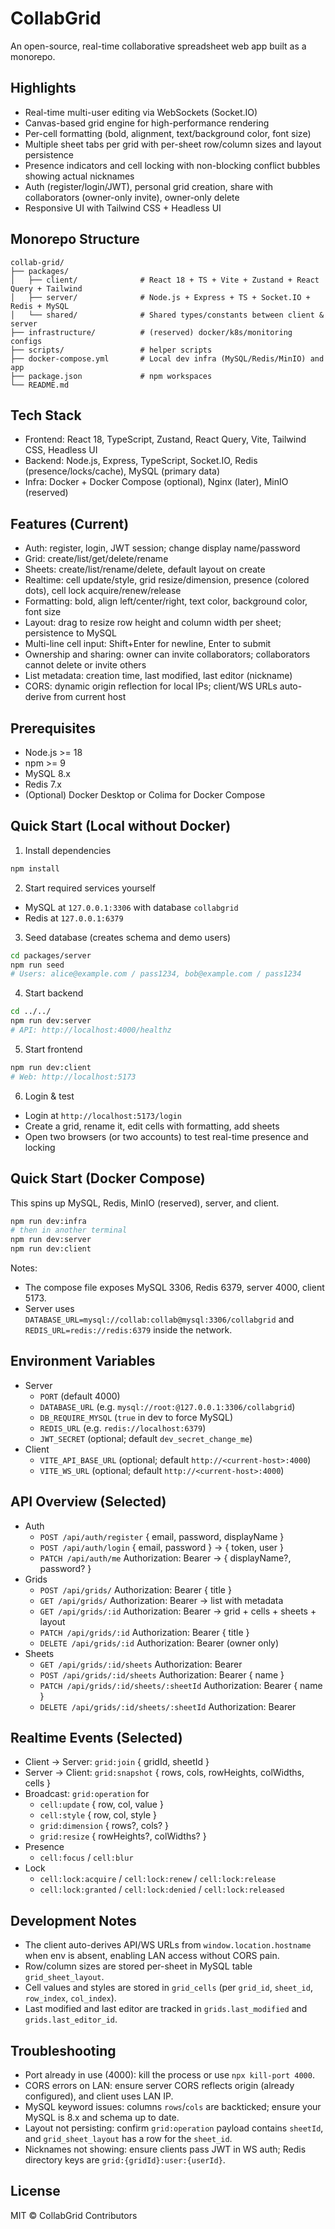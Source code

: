 # CollabGrid

An open-source, real-time collaborative spreadsheet web app built as a monorepo.

## Highlights
- Real-time multi-user editing via WebSockets (Socket.IO)
- Canvas-based grid engine for high-performance rendering
- Per-cell formatting (bold, alignment, text/background color, font size)
- Multiple sheet tabs per grid with per-sheet row/column sizes and layout persistence
- Presence indicators and cell locking with non-blocking conflict bubbles showing actual nicknames
- Auth (register/login/JWT), personal grid creation, share with collaborators (owner-only invite), owner-only delete
- Responsive UI with Tailwind CSS + Headless UI

## Monorepo Structure
```
collab-grid/
├── packages/
│   ├── client/              # React 18 + TS + Vite + Zustand + React Query + Tailwind
│   ├── server/              # Node.js + Express + TS + Socket.IO + Redis + MySQL
│   └── shared/              # Shared types/constants between client & server
├── infrastructure/          # (reserved) docker/k8s/monitoring configs
├── scripts/                 # helper scripts
├── docker-compose.yml       # Local dev infra (MySQL/Redis/MinIO) and app
├── package.json             # npm workspaces
└── README.md
```

## Tech Stack
- Frontend: React 18, TypeScript, Zustand, React Query, Vite, Tailwind CSS, Headless UI
- Backend: Node.js, Express, TypeScript, Socket.IO, Redis (presence/locks/cache), MySQL (primary data)
- Infra: Docker + Docker Compose (optional), Nginx (later), MinIO (reserved)

## Features (Current)
- Auth: register, login, JWT session; change display name/password
- Grid: create/list/get/delete/rename
- Sheets: create/list/rename/delete, default layout on create
- Realtime: cell update/style, grid resize/dimension, presence (colored dots), cell lock acquire/renew/release
- Formatting: bold, align left/center/right, text color, background color, font size
- Layout: drag to resize row height and column width per sheet; persistence to MySQL
- Multi-line cell input: Shift+Enter for newline, Enter to submit
- Ownership and sharing: owner can invite collaborators; collaborators cannot delete or invite others
- List metadata: creation time, last modified, last editor (nickname)
- CORS: dynamic origin reflection for local IPs; client/WS URLs auto-derive from current host

## Prerequisites
- Node.js >= 18
- npm >= 9
- MySQL 8.x
- Redis 7.x
- (Optional) Docker Desktop or Colima for Docker Compose

## Quick Start (Local without Docker)
1) Install dependencies
```bash
npm install
```

2) Start required services yourself
- MySQL at `127.0.0.1:3306` with database `collabgrid`
- Redis at `127.0.0.1:6379`

3) Seed database (creates schema and demo users)
```bash
cd packages/server
npm run seed
# Users: alice@example.com / pass1234, bob@example.com / pass1234
```

4) Start backend
```bash
cd ../../
npm run dev:server
# API: http://localhost:4000/healthz
```

5) Start frontend
```bash
npm run dev:client
# Web: http://localhost:5173
```

6) Login & test
- Login at `http://localhost:5173/login`
- Create a grid, rename it, edit cells with formatting, add sheets
- Open two browsers (or two accounts) to test real-time presence and locking

## Quick Start (Docker Compose)
This spins up MySQL, Redis, MinIO (reserved), server, and client.
```bash
npm run dev:infra
# then in another terminal
npm run dev:server
npm run dev:client
```
Notes:
- The compose file exposes MySQL 3306, Redis 6379, server 4000, client 5173.
- Server uses `DATABASE_URL=mysql://collab:collab@mysql:3306/collabgrid` and `REDIS_URL=redis://redis:6379` inside the network.

## Environment Variables
- Server
  - `PORT` (default 4000)
  - `DATABASE_URL` (e.g. `mysql://root:@127.0.0.1:3306/collabgrid`)
  - `DB_REQUIRE_MYSQL` (`true` in dev to force MySQL)
  - `REDIS_URL` (e.g. `redis://localhost:6379`)
  - `JWT_SECRET` (optional; default `dev_secret_change_me`)
- Client
  - `VITE_API_BASE_URL` (optional; default `http://<current-host>:4000`)
  - `VITE_WS_URL` (optional; default `http://<current-host>:4000`)

## API Overview (Selected)
- Auth
  - `POST /api/auth/register` { email, password, displayName }
  - `POST /api/auth/login` { email, password } -> { token, user }
  - `PATCH /api/auth/me` Authorization: Bearer -> { displayName?, password? }
- Grids
  - `POST /api/grids/` Authorization: Bearer { title }
  - `GET /api/grids/` Authorization: Bearer -> list with metadata
  - `GET /api/grids/:id` Authorization: Bearer -> grid + cells + sheets + layout
  - `PATCH /api/grids/:id` Authorization: Bearer { title }
  - `DELETE /api/grids/:id` Authorization: Bearer (owner only)
- Sheets
  - `GET /api/grids/:id/sheets` Authorization: Bearer
  - `POST /api/grids/:id/sheets` Authorization: Bearer { name }
  - `PATCH /api/grids/:id/sheets/:sheetId` Authorization: Bearer { name }
  - `DELETE /api/grids/:id/sheets/:sheetId` Authorization: Bearer

## Realtime Events (Selected)
- Client -> Server: `grid:join` { gridId, sheetId }
- Server -> Client: `grid:snapshot` { rows, cols, rowHeights, colWidths, cells }
- Broadcast: `grid:operation` for
  - `cell:update` { row, col, value }
  - `cell:style` { row, col, style }
  - `grid:dimension` { rows?, cols? }
  - `grid:resize` { rowHeights?, colWidths? }
- Presence
  - `cell:focus` / `cell:blur`
- Lock
  - `cell:lock:acquire` / `cell:lock:renew` / `cell:lock:release`
  - `cell:lock:granted` / `cell:lock:denied` / `cell:lock:released`

## Development Notes
- The client auto-derives API/WS URLs from `window.location.hostname` when env is absent, enabling LAN access without CORS pain.
- Row/column sizes are stored per-sheet in MySQL table `grid_sheet_layout`.
- Cell values and styles are stored in `grid_cells` (per `grid_id`, `sheet_id`, `row_index`, `col_index`).
- Last modified and last editor are tracked in `grids.last_modified` and `grids.last_editor_id`.

## Troubleshooting
- Port already in use (4000): kill the process or use `npx kill-port 4000`.
- CORS errors on LAN: ensure server CORS reflects origin (already configured), and client uses LAN IP.
- MySQL keyword issues: columns `rows`/`cols` are backticked; ensure your MySQL is 8.x and schema up to date.
- Layout not persisting: confirm `grid:operation` payload contains `sheetId`, and `grid_sheet_layout` has a row for the `sheet_id`.
- Nicknames not showing: ensure clients pass JWT in WS auth; Redis directory keys are `grid:{gridId}:user:{userId}`.

## License
MIT © CollabGrid Contributors

